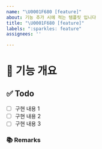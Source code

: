 ```yaml
---
name: "\U0001F680 [feature]"
about: 기능 추가 시에 적는 템플릿 입니다
title: "\U0001F680 [feature]"
labels: ":sparkles: feature"
assignees: ''

---
```


# 🤖 기능 개요
<!-- 이슈에 할당된 기능이 무엇인지 간략하게 한 줄로 적습니다 -->

## ✅ Todo
- [ ] 구현 내용 1
- [ ] 구현 내용 2
- [ ] 구현 내용 3

### 📚 Remarks
<!-- 기능 개발에 있어 비고사항이 있었다면 적기 -->
